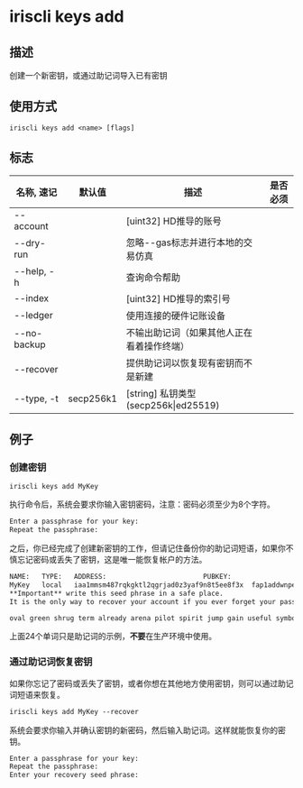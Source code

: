 # iriscli keys add

## 描述

创建一个新密钥，或通过助记词导入已有密钥

## 使用方式

```
iriscli keys add <name> [flags]
```

## 标志

| 名称, 速记       | 默认值     | 描述                                                              | 是否必须  |
| --------------- | --------- | ----------------------------------------------------------------- | -------- |
| --account       |           | [uint32] HD推导的账号                                              |          |
| --dry-run       |           | 忽略--gas标志并进行本地的交易仿真                                     |          |
| --help, -h      |           | 查询命令帮助                                                       |          |
| --index         |           | [uint32] HD推导的索引号                                            |          |
| --ledger        |           | 使用连接的硬件记账设备                                               |          |
| --no-backup     |           | 不输出助记词（如果其他人正在看着操作终端）                              |          |
| --recover       |           | 提供助记词以恢复现有密钥而不是新建                                     |          |
| --type, -t      | secp256k1 | [string] 私钥类型 (secp256k\|ed25519)                              |          |

## 例子

### 创建密钥

```shell
iriscli keys add MyKey
```

执行命令后，系统会要求你输入密钥密码，注意：密码必须至少为8个字符。

```txt
Enter a passphrase for your key:
Repeat the passphrase:
```

之后，你已经完成了创建新密钥的工作，但请记住备份你的助记词短语，如果你不慎忘记密码或丢失了密钥，这是唯一能恢复帐户的方法。

```txt
NAME:	TYPE:	ADDRESS:						PUBKEY:
MyKey	local	iaa1mmsm487rqkgktl2qgrjad0z3yaf9n8t5ee8f3x	fap1addwnpepq2g0u7cnxp5ew0yhqep8j4rth5ugq8ky7gjmunk8tkpze95ss23ak4svkjq
**Important** write this seed phrase in a safe place.
It is the only way to recover your account if you ever forget your password.

oval green shrug term already arena pilot spirit jump gain useful symbol hover grid item concert kiss zero bleak farm capable peanut snack basket
```

上面24个单词只是助记词的示例，**不要**在生产环境中使用。

### 通过助记词恢复密钥

如果你忘记了密码或丢失了密钥，或者你想在其他地方使用密钥，则可以通过助记词短语来恢复。

```txt
iriscli keys add MyKey --recover
```

系统会要求你输入并确认密钥的新密码，然后输入助记词。这样就能恢复你的密钥。

```txt
Enter a passphrase for your key:
Repeat the passphrase:
Enter your recovery seed phrase:
```

